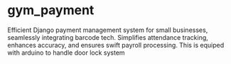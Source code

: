 # gym_payment
Efficient Django payment management system for small businesses, seamlessly integrating barcode tech. Simplifies attendance tracking, enhances accuracy, and ensures swift payroll processing.
This is equiped with arduino to handle door lock system
